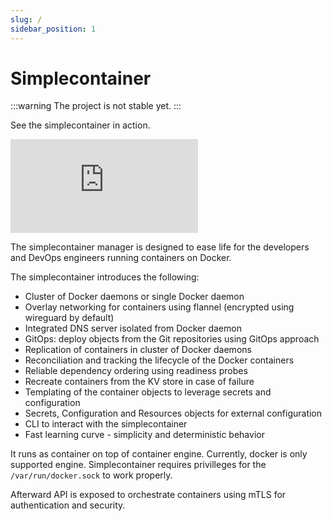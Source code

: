```yaml
---
slug: /
sidebar_position: 1
---
```


# Simplecontainer

:::warning
The project is not stable yet.
:::

See the simplecontainer in action.

<iframe src="https://www.youtube.com/embed/U9OJyiP2nII?si=xz_Ny6YSbzKvqiPP" title="YouTube video player" frameborder="0" allow="accelerometer; autoplay; clipboard-write; encrypted-media; gyroscope; picture-in-picture; web-share" referrerpolicy="strict-origin-when-cross-origin" allowfullscreen></iframe>

The simplecontainer manager is designed to ease life for the developers and DevOps engineers running containers on Docker.

The simplecontainer introduces the following:

- Cluster of Docker daemons or single Docker daemon
- Overlay networking for containers using flannel (encrypted using wireguard by default)
- Integrated DNS server isolated from Docker daemon
- GitOps: deploy objects from the Git repositories using GitOps approach
- Replication of containers in cluster of Docker daemons
- Reconciliation and tracking the lifecycle of the Docker containers
- Reliable dependency ordering using readiness probes
- Recreate containers from the KV store in case of failure
- Templating of the container objects to leverage secrets and configuration
- Secrets, Configuration and Resources objects for external configuration
- CLI to interact with the simplecontainer
- Fast learning curve - simplicity and deterministic behavior

It runs as container on top of container engine. Currently, docker is only supported engine.
Simplecontainer requires privilleges for the `/var/run/docker.sock` to work properly.

Afterward API is exposed to orchestrate containers using mTLS for authentication and security.